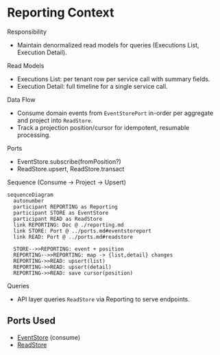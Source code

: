 # Reporting Context

Responsibility

- Maintain denormalized read models for queries (Executions List, Execution Detail).

Read Models

- Executions List: per tenant row per service call with summary fields.
- Execution Detail: full timeline for a single service call.

Data Flow

- Consume domain events from `EventStorePort` in-order per aggregate and project into `ReadStore`.
- Track a projection position/cursor for idempotent, resumable processing.

Ports

- EventStore.subscribe(fromPosition?)
- ReadStore.upsert, ReadStore.transact

Sequence (Consume → Project → Upsert)

```mermaid
sequenceDiagram
  autonumber
  participant REPORTING as Reporting
  participant STORE as EventStore
  participant READ as ReadStore
  link REPORTING: Doc @ ./reporting.md
  link STORE: Port @ ../ports.md#eventstoreport
  link READ: Port @ ../ports.md#readstore

  STORE-->>REPORTING: event + position
  REPORTING-->>REPORTING: map -> {list,detail} changes
  REPORTING->>READ: upsert(list)
  REPORTING->>READ: upsert(detail)
  REPORTING->>READ: save cursor(position)
```

Queries

- API layer queries `ReadStore` via Reporting to serve endpoints.

## Ports Used

- [EventStore](../ports.md#eventstoreport) (consume)
- [ReadStore](../ports.md#readstore)
